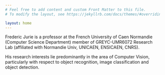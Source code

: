 ```yaml
---
# Feel free to add content and custom Front Matter to this file.
# To modify the layout, see https://jekyllrb.com/docs/themes/#overriding-theme-defaults

layout: home
---
```

Frederic Jurie is a professor at the French University of Caen Normandie (Computer Science Department) member of GREYC-UMR6072 Research Lab (affiliated with Normandie Univ, UNICAEN, ENSICAEN, CNRS).

His research interests lie predominantly in the area of Computer Vision, particularly with respect to object recognition, image classification and object detection.
